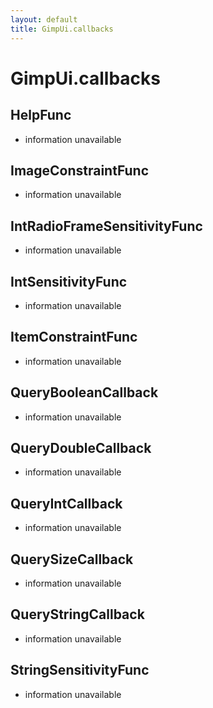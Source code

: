 ```yaml
---
layout: default
title: GimpUi.callbacks
---
```

# GimpUi.callbacks

## HelpFunc
- information unavailable

## ImageConstraintFunc
- information unavailable

## IntRadioFrameSensitivityFunc
- information unavailable

## IntSensitivityFunc
- information unavailable

## ItemConstraintFunc
- information unavailable

## QueryBooleanCallback
- information unavailable

## QueryDoubleCallback
- information unavailable

## QueryIntCallback
- information unavailable

## QuerySizeCallback
- information unavailable

## QueryStringCallback
- information unavailable

## StringSensitivityFunc
- information unavailable
